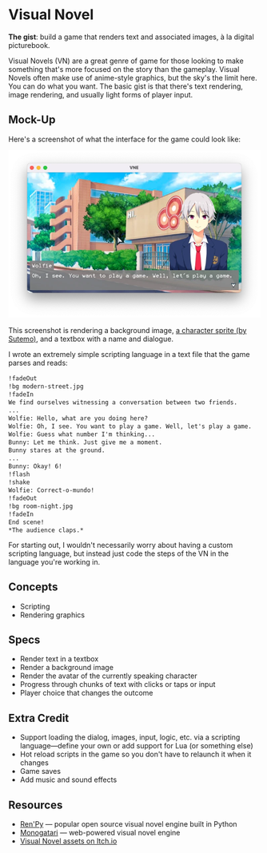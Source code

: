 # Visual Novel

**The gist**: build a game that renders text and associated images, à la digital picturebook.

Visual Novels (VN) are a great genre of game for those looking to make something that's more focused on the story than the gameplay. Visual Novels often make use of anime-style graphics, but the sky's the limit here. You can do what you want. The basic gist is that there's text rendering, image rendering, and usually light forms of player input.

## Mock-Up

Here's a screenshot of what the interface for the game could look like:

![Game screenshot showing a male anime character named Wolfie with silver hair over a city background with text that says, 'Oh, I see. You want to play a game. Well, let's play a game.'](./img/vne.webp)

This screenshot is rendering a background image, [a character sprite (by Sutemo)](https://sutemo.itch.io/male-character-sprite-for-visual-novel), and a textbox with a name and dialogue.

I wrote an extremely simple scripting language in a text file that the game parses and reads:

```
!fadeOut
!bg modern-street.jpg
!fadeIn
We find ourselves witnessing a conversation between two friends.
...
Wolfie: Hello, what are you doing here?
Wolfie: Oh, I see. You want to play a game. Well, let's play a game.
Wolfie: Guess what number I'm thinking...
Bunny: Let me think. Just give me a moment.
Bunny stares at the ground.
...
Bunny: Okay! 6!
!flash
!shake
Wolfie: Correct-o-mundo!
!fadeOut
!bg room-night.jpg
!fadeIn
End scene!
*The audience claps.*
```

For starting out, I wouldn't necessarily worry about having a custom scripting language, but instead just code the steps of the VN in the language you're working in.

## Concepts

- Scripting
- Rendering graphics

## Specs

- Render text in a textbox
- Render a background image
- Render the avatar of the currently speaking character
- Progress through chunks of text with clicks or taps or input
- Player choice that changes the outcome

## Extra Credit

- Support loading the dialog, images, input, logic, etc. via a scripting language—define your own or add support for Lua (or something else)
- Hot reload scripts in the game so you don't have to relaunch it when it changes
- Game saves
- Add music and sound effects

## Resources

- [Ren'Py](https://www.renpy.org/) — popular open source visual novel engine built in Python
- [Monogatari](https://monogatari.io/) — web-powered visual novel engine
- [Visual Novel assets on Itch.io](https://itch.io/game-assets/free/genre-visual-novel)